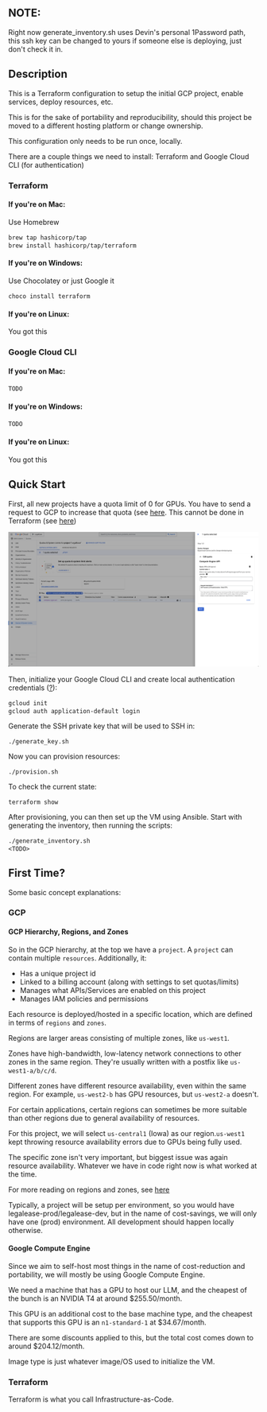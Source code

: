 ## NOTE: 

Right now generate_inventory.sh uses Devin's personal 1Password path, this ssh key can be changed to yours if someone else is deploying, just don't check it in. 

## Description

This is a Terraform configuration to setup the initial GCP project, enable services, deploy resources, etc.

This is for the sake of portability and reproducibility, should this project be moved to a different hosting platform or change ownership.

This configuration only needs to be run once, locally. 

There are a couple things we need to install: Terraform and Google Cloud CLI (for authentication)

### Terraform 

#### If you're on Mac: 

Use Homebrew

```
brew tap hashicorp/tap
brew install hashicorp/tap/terraform
```

#### If you're on Windows: 

Use Chocolatey or just Google it

```
choco install terraform
```

#### If you're on Linux: 

You got this

### Google Cloud CLI

#### If you're on Mac: 

```
TODO
```

#### If you're on Windows: 

```
TODO
```

#### If you're on Linux: 

You got this

## Quick Start 

First, all new projects have a quota limit of 0 for GPUs. You have to send a request to GCP to increase that quota (see [here](https://stackoverflow.com/questions/53415180/gcp-error-quota-gpus-all-regions-exceeded-limit-0-0-globally). This cannot be done in Terraform (see [here](https://stackoverflow.com/questions/63598319/how-to-increase-quota-on-gcp-using-terraform-module))

![](assets/images/quota_increase.png)


Then, initialize your Google Cloud CLI and create local authentication credentials ([?](https://cloud.google.com/docs/authentication/set-up-adc-local-dev-environment)):

```
gcloud init
gcloud auth application-default login
```

Generate the SSH private key that will be used to SSH in: 
```
./generate_key.sh
```

Now you can provision resources:

```
./provision.sh
```

To check the current state:

```
terraform show
```

After provisioning, you can then set up the VM using Ansible. Start with generating the inventory, then running the scripts:

```
./generate_inventory.sh
<TODO>
```

## First Time? 

Some basic concept explanations: 

### GCP 

#### GCP Hierarchy, Regions, and Zones 

So in the GCP hierarchy, at the top we have a `project`. A `project` can contain multiple `resources`. Additionally, it:

- Has a unique project id
- Linked to a billing account (along with settings to set quotas/limits)
- Manages what APIs/Services are enabled on this project 
- Manages IAM policies and permissions

Each resource is deployed/hosted in a specific location, which are defined in terms of `regions` and `zones`. 

Regions are larger areas consisting of multiple zones, like `us-west1`. 

Zones have high-bandwidth, low-latency network connections to other zones in the same region. They're usually written with a postfix like `us-west1-a/b/c/d`.

Different zones have different resource availability, even within the same region. For example, `us-west2-b` has GPU resources, but `us-west2-a` doesn't.

For certain applications, certain regions can sometimes be more suitable than other regions due to general availability of resources. 

For this project, we will select `us-central1` (Iowa) as our region.`us-west1` kept throwing resource availability errors due to GPUs being fully used.

The specific zone isn't very important, but biggest issue was again resource availability. Whatever we have in code right now is what worked at the time.

For more reading on regions and zones, see [here](https://cloud.google.com/compute/docs/regions-zones)

Typically, a project will be setup per environment, so you would have legalease-prod/legalease-dev, but in the name of cost-savings, we will only have one (prod) environment. All development should happen locally otherwise.

#### Google Compute Engine 

Since we aim to self-host most things in the name of cost-reduction and portability, we will mostly be using Google Compute Engine. 

We need a machine that has a GPU to host our LLM, and the cheapest of the bunch is an NVIDIA T4 at around $255.50/month.

This GPU is an additional cost to the base machine type, and the cheapest that supports this GPU is an `n1-standard-1` at $34.67/month.

There are some discounts applied to this, but the total cost comes down to around $204.12/month.

Image type is just whatever image/OS used to initialize the VM. 


### Terraform

Terraform is what you call Infrastructure-as-Code. 
